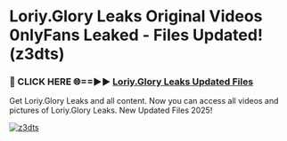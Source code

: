 # Loriy.Glory Leaks Original Videos 0nlyFans Leaked - Files Updated! (z3dts)

<h3>🔴 CLICK HERE 🌐==►► <a href="https://tinyurl.com/2wckxsce" rel="nofollow">Loriy.Glory Leaks Updated Files</a></h3>

Get Loriy.Glory Leaks and all content. Now you can access all videos and pictures of Loriy.Glory Leaks. New Updated Files 2025!

[![z3dts](https://i.imgur.com/AFduVYN.gif)](https://tinyurl.com/2wckxsce)
